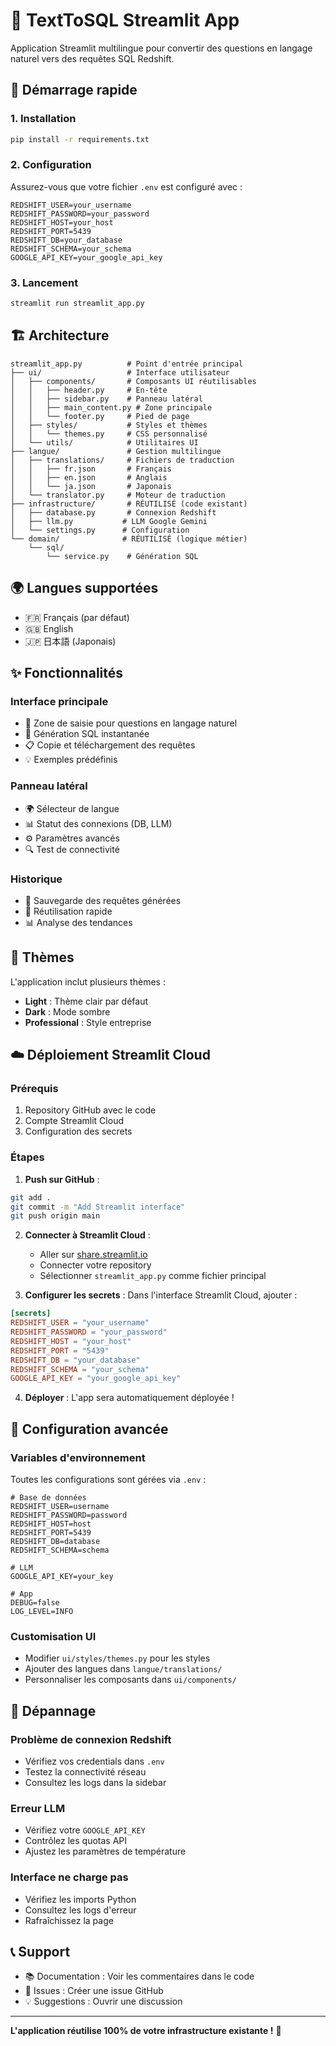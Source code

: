 # 🔄 TextToSQL Streamlit App

Application Streamlit multilingue pour convertir des questions en langage naturel vers des requêtes SQL Redshift.

## 🚀 Démarrage rapide

### 1. Installation
```bash
pip install -r requirements.txt
```

### 2. Configuration
Assurez-vous que votre fichier `.env` est configuré avec :
```env
REDSHIFT_USER=your_username
REDSHIFT_PASSWORD=your_password
REDSHIFT_HOST=your_host
REDSHIFT_PORT=5439
REDSHIFT_DB=your_database
REDSHIFT_SCHEMA=your_schema
GOOGLE_API_KEY=your_google_api_key
```

### 3. Lancement
```bash
streamlit run streamlit_app.py
```

## 🏗️ Architecture

```
streamlit_app.py          # Point d'entrée principal
├── ui/                   # Interface utilisateur
│   ├── components/       # Composants UI réutilisables
│   │   ├── header.py     # En-tête
│   │   ├── sidebar.py    # Panneau latéral
│   │   ├── main_content.py # Zone principale
│   │   └── footer.py     # Pied de page
│   ├── styles/           # Styles et thèmes
│   │   └── themes.py     # CSS personnalisé
│   └── utils/            # Utilitaires UI
├── langue/               # Gestion multilingue
│   ├── translations/     # Fichiers de traduction
│   │   ├── fr.json       # Français
│   │   ├── en.json       # Anglais
│   │   └── ja.json       # Japonais
│   └── translator.py     # Moteur de traduction
├── infrastructure/       # RÉUTILISÉ (code existant)
│   ├── database.py       # Connexion Redshift
│   ├── llm.py           # LLM Google Gemini
│   └── settings.py      # Configuration
└── domain/              # RÉUTILISÉ (logique métier)
    └── sql/
        └── service.py    # Génération SQL
```

## 🌍 Langues supportées

- 🇫🇷 Français (par défaut)
- 🇬🇧 English
- 🇯🇵 日本語 (Japonais)

## ✨ Fonctionnalités

### Interface principale
- 📝 Zone de saisie pour questions en langage naturel
- 🚀 Génération SQL instantanée
- 📋 Copie et téléchargement des requêtes
- 💡 Exemples prédéfinis

### Panneau latéral
- 🌍 Sélecteur de langue
- 📊 Statut des connexions (DB, LLM)
- ⚙️ Paramètres avancés
- 🔍 Test de connectivité

### Historique
- 📜 Sauvegarde des requêtes générées
- 🔄 Réutilisation rapide
- 📊 Analyse des tendances

## 🎨 Thèmes

L'application inclut plusieurs thèmes :
- **Light** : Thème clair par défaut
- **Dark** : Mode sombre
- **Professional** : Style entreprise

## ☁️ Déploiement Streamlit Cloud

### Prérequis
1. Repository GitHub avec le code
2. Compte Streamlit Cloud
3. Configuration des secrets

### Étapes
1. **Push sur GitHub** :
```bash
git add .
git commit -m "Add Streamlit interface"
git push origin main
```

2. **Connecter à Streamlit Cloud** :
   - Aller sur [share.streamlit.io](https://share.streamlit.io)
   - Connecter votre repository
   - Sélectionner `streamlit_app.py` comme fichier principal

3. **Configurer les secrets** :
   Dans l'interface Streamlit Cloud, ajouter :
```toml
[secrets]
REDSHIFT_USER = "your_username"
REDSHIFT_PASSWORD = "your_password"
REDSHIFT_HOST = "your_host"
REDSHIFT_PORT = "5439"
REDSHIFT_DB = "your_database"
REDSHIFT_SCHEMA = "your_schema"
GOOGLE_API_KEY = "your_google_api_key"
```

4. **Déployer** : L'app sera automatiquement déployée !

## 🔧 Configuration avancée

### Variables d'environnement
Toutes les configurations sont gérées via `.env` :
```env
# Base de données
REDSHIFT_USER=username
REDSHIFT_PASSWORD=password
REDSHIFT_HOST=host
REDSHIFT_PORT=5439
REDSHIFT_DB=database
REDSHIFT_SCHEMA=schema

# LLM
GOOGLE_API_KEY=your_key

# App
DEBUG=false
LOG_LEVEL=INFO
```

### Customisation UI
- Modifier `ui/styles/themes.py` pour les styles
- Ajouter des langues dans `langue/translations/`
- Personnaliser les composants dans `ui/components/`

## 🐛 Dépannage

### Problème de connexion Redshift
- Vérifiez vos credentials dans `.env`
- Testez la connectivité réseau
- Consultez les logs dans la sidebar

### Erreur LLM
- Vérifiez votre `GOOGLE_API_KEY`
- Contrôlez les quotas API
- Ajustez les paramètres de température

### Interface ne charge pas
- Vérifiez les imports Python
- Consultez les logs d'erreur
- Rafraîchissez la page

## 📞 Support

- 📚 Documentation : Voir les commentaires dans le code
- 🐛 Issues : Créer une issue GitHub
- 💡 Suggestions : Ouvrir une discussion

---

**L'application réutilise 100% de votre infrastructure existante !** 🎉
